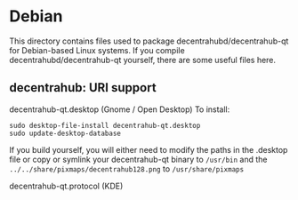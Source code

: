 
Debian
====================
This directory contains files used to package decentrahubd/decentrahub-qt
for Debian-based Linux systems. If you compile decentrahubd/decentrahub-qt yourself, there are some useful files here.

## decentrahub: URI support ##


decentrahub-qt.desktop  (Gnome / Open Desktop)
To install:

	sudo desktop-file-install decentrahub-qt.desktop
	sudo update-desktop-database

If you build yourself, you will either need to modify the paths in
the .desktop file or copy or symlink your decentrahub-qt binary to `/usr/bin`
and the `../../share/pixmaps/decentrahub128.png` to `/usr/share/pixmaps`

decentrahub-qt.protocol (KDE)

